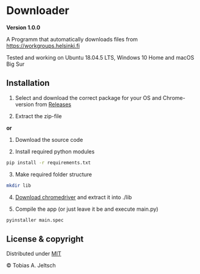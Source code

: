 
# Downloader

**Version 1.0.0**

A Programm that automatically downloads files from <https://workgroups.helsinki.fi>

Tested and working on Ubuntu 18.04.5 LTS, Windows 10 Home and macOS Big Sur



## Installation 

1. Select and download the correct package for your OS and Chrome-version from [Releases](https://github.com/tobi314/downloader/releases/)

2. Extract the zip-file

**or** 

1. Download the source code

2. Install required python modules

```bash
pip install -r requirements.txt
```
3. Make required folder structure
```bash
mkdir lib
```
4. [Download chromedriver](https://sites.google.com/a/chromium.org/chromedriver/downloads) and extract it into ./lib

5. Compile the app (or just leave it be and execute main.py)
```bash
pyinstaller main.spec
```
## License & copyright

Distributed under [MIT](https://choosealicense.com/licenses/mit/)

© Tobias A. Jeltsch


